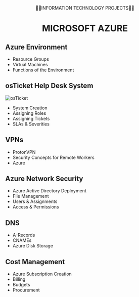 <div  align="center">👨‍💻INFORMATION TECHNOLOGY PROJECTS👨‍💻</div>
<p style="text-align:center"></p>


<div align="center">
  <h1>MICROSOFT AZURE</h1>
</div>

## Azure Environment

- Resource Groups
- Virtual Machines
- Functions of the Environment


## osTicket Help Desk System  
![osTicket]([path/to/your/image.png](https://imgur.com/a/aMsW14Q))

- System Creation
- Assigning Roles
- Assigning Tickets
- SLAs & Severities
  

## VPNs

- ProtonVPN
- Security Concepts for Remote Workers
- Azure


## Azure Network Security

- Azure Active Directory Deployment
- File Management
- Users & Assignments
- Access & Permissions


## DNS

- A-Records
- CNAMEs
- Azure Disk Storage


## Cost Management

- Azure Subscription Creation
- Billing
- Budgets
- Procurement


<!---
klcollier/klcollier is a ✨ special ✨ repository because its `README.md` (this file) appears on your GitHub profile.
You can click the Preview link to take a look at your changes.
--->
